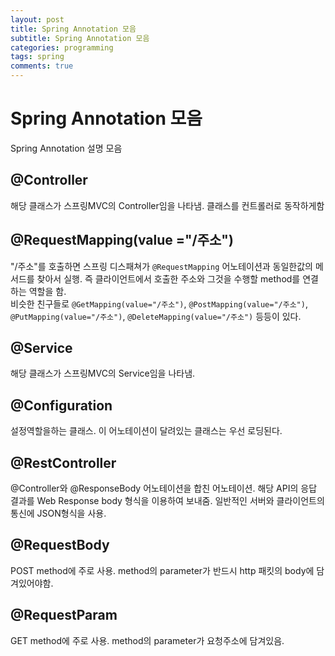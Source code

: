 ```yaml
---
layout: post
title: Spring Annotation 모음
subtitle: Spring Annotation 모음
categories: programming
tags: spring
comments: true
---
```


# Spring Annotation 모음
Spring Annotation 설명 모음

## @Controller
해당 클래스가 스프링MVC의 Controller임을 나타냄. 클래스를 컨트롤러로 동작하게함

## @RequestMapping(value ="/주소")
"/주소"를 호출하면 스프링 디스패쳐가 `@RequestMapping` 어노테이션과 동일한값의 메서드를 찾아서 실행. 즉 클라이언트에서 호출한 주소와 그것을 수행할 method를 연결하는 역할을 함.   
비슷한 친구들로 `@GetMapping(value="/주소")`,  `@PostMapping(value="/주소")`,  `@PutMapping(value="/주소")`,  `@DeleteMapping(value="/주소")` 등등이 있다. 

## @Service
해당 클래스가 스프링MVC의 Service임을 나타냄.

## @Configuration
설정역할을하는 클래스. 이 어노테이션이 달려있는 클래스는 우선 로딩된다. 

## @RestController
@Controller와 @ResponseBody 어노테이션을 합친 어노테이션. 해당 API의 응답 결과를 Web Response body 형식을 이용하여 보내줌. 일반적인 서버와 클라이언트의 통신에 JSON형식을 사용. 

## @RequestBody
POST method에 주로 사용. method의 parameter가 반드시 http 패킷의 body에 담겨있어야함.

## @RequestParam
GET method에 주로 사용. method의 parameter가 요청주소에 담겨있음. 